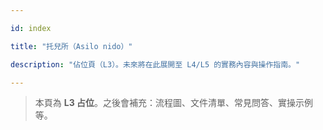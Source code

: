 ---
id: index
title: "托兒所（Asilo nido）"
description: "佔位頁（L3）。未來將在此展開至 L4/L5 的實務內容與操作指南。"
---


> 本頁為 **L3 占位**。之後會補充：流程圖、文件清單、常見問答、實操示例等。
